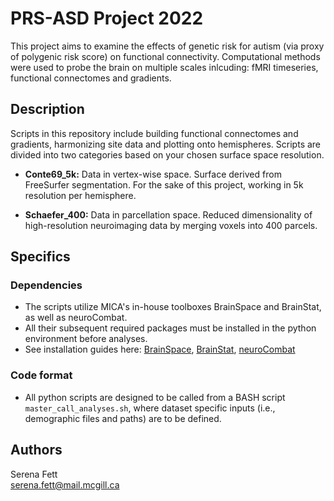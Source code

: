 # PRS-ASD Project 2022

This project aims to examine the effects of genetic risk for autism (via proxy of polygenic risk score) on functional connectivity. Computational methods were used to probe the brain on multiple scales inlcuding: fMRI timeseries, functional connectomes and gradients. 

## Description

Scripts in this repository include building functional connectomes and gradients, harmonizing site data and plotting onto hemispheres. 
Scripts are divided into two categories based on your chosen surface space resolution. 

* **Conte69_5k:** Data in vertex-wise space. Surface derived from FreeSurfer segmentation. For the sake of this project, working in 5k resolution per hemisphere. 

* **Schaefer_400:** Data in parcellation space. Reduced dimensionality of high-resolution neuroimaging data by merging voxels into 400 parcels. 

## Specifics

### Dependencies

* The scripts utilize MICA's in-house toolboxes BrainSpace and BrainStat, as well as neuroCombat.
* All their subsequent required packages must be installed in the python environment before analyses. 
* See installation guides here: [BrainSpace](https://brainspace.readthedocs.io/en/latest/pages/install.html#python-installation), [BrainStat]( https://brainstat.readthedocs.io/en/master/generic/install.html#python-installation), [neuroCombat](https://github.com/Jfortin1/neuroCombat)

### Code format

* All python scripts are designed to be called from a BASH script `master_call_analyses.sh`, where dataset specific inputs (i.e., demographic files and paths) are to be defined. 


## Authors

Serena Fett   
[serena.fett@mail.mcgill.ca](serena.fett@mail.mcgill.ca)



